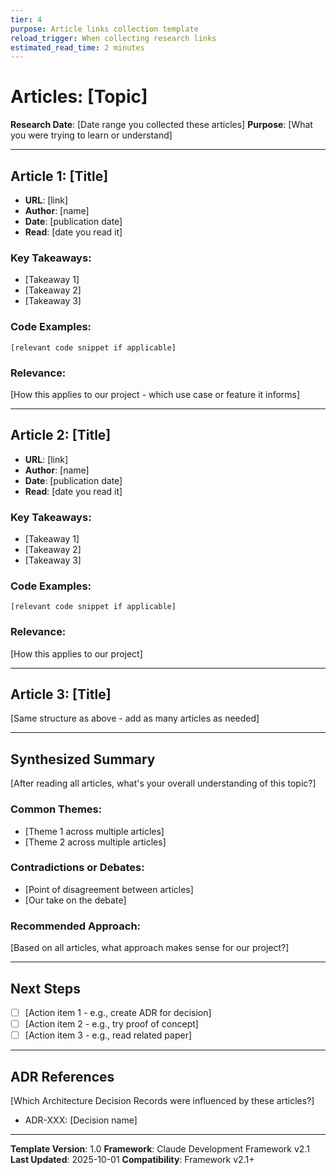 ```yaml
---
tier: 4
purpose: Article links collection template
reload_trigger: When collecting research links
estimated_read_time: 2 minutes
---
```


# Articles: [Topic]

**Research Date**: [Date range you collected these articles]
**Purpose**: [What you were trying to learn or understand]

---

## Article 1: [Title]

- **URL**: [link]
- **Author**: [name]
- **Date**: [publication date]
- **Read**: [date you read it]

### Key Takeaways:
- [Takeaway 1]
- [Takeaway 2]
- [Takeaway 3]

### Code Examples:
```[language]
[relevant code snippet if applicable]
```

### Relevance:
[How this applies to our project - which use case or feature it informs]

---

## Article 2: [Title]

- **URL**: [link]
- **Author**: [name]
- **Date**: [publication date]
- **Read**: [date you read it]

### Key Takeaways:
- [Takeaway 1]
- [Takeaway 2]
- [Takeaway 3]

### Code Examples:
```[language]
[relevant code snippet if applicable]
```

### Relevance:
[How this applies to our project]

---

## Article 3: [Title]

[Same structure as above - add as many articles as needed]

---

## Synthesized Summary

[After reading all articles, what's your overall understanding of this topic?]

### Common Themes:
- [Theme 1 across multiple articles]
- [Theme 2 across multiple articles]

### Contradictions or Debates:
- [Point of disagreement between articles]
- [Our take on the debate]

### Recommended Approach:
[Based on all articles, what approach makes sense for our project?]

---

## Next Steps

- [ ] [Action item 1 - e.g., create ADR for decision]
- [ ] [Action item 2 - e.g., try proof of concept]
- [ ] [Action item 3 - e.g., read related paper]

---

## ADR References

[Which Architecture Decision Records were influenced by these articles?]

- ADR-XXX: [Decision name]
---

**Template Version**: 1.0
**Framework**: Claude Development Framework v2.1
**Last Updated**: 2025-10-01
**Compatibility**: Framework v2.1+
